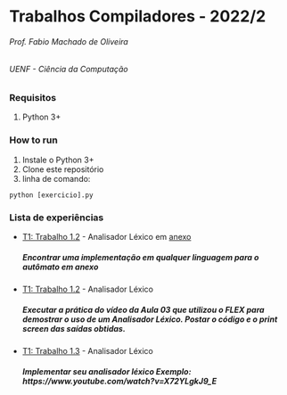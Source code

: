 # Trabalhos Compiladores - 2022/2


###### Prof. Fabio Machado de Oliveira

###### UENF - Ciência da Computação


### Requisitos
1. Python 3+

### How to run
1. Instale o Python 3+
2. Clone este repositório
3. linha de comando:
```
python [exercicio].py
```

### Lista de experiências


- [T1: Trabalho 1.2](T1-Trabalho-1.1-implementacao-automato) - Analisador Léxico em [anexo](T1-Trabalho-1.1-implementacao-automato\aula01_atividade.png)
  <h5>
  Encontrar uma implementação em qualquer linguagem para o autômato em anexo
  </h5>
- [T1: Trabalho 1.2](T1-Trabalho-1.2-analisador) - Analisador Léxico
  <h5>
  Executar a prática do vídeo da Aula 03 que utilizou o FLEX para demostrar o uso de um Analisador Léxico.
  Postar o código e o print screen das saídas obtidas.
  </h5>
- [T1: Trabalho 1.3](T1-Trabalho-1.3-lexical-analysis\ex1.py) - Analisador Léxico
  <h5>
  Implementar seu analisador léxico
  Exemplo: https://www.youtube.com/watch?v=X72YLgkJ9_E
  </h5>
